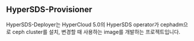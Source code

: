 ## HyperSDS-Provisioner
HyperSDS-Deployer는 HyperCloud 5.0의 HyperSDS operator가 cephadm으로 ceph cluster를 설치, 변경할 때 사용하는 image를 개발하는 프로젝트입니다.
